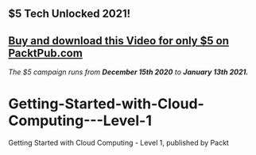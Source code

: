 ## $5 Tech Unlocked 2021!
[Buy and download this Video for only $5 on PacktPub.com](https://www.packtpub.com/product/getting-started-with-cloud-computing-level-1-video/9781839217265)
-----
*The $5 campaign         runs from __December 15th 2020__ to __January 13th 2021.__*

# Getting-Started-with-Cloud-Computing---Level-1
Getting Started with Cloud Computing - Level 1, published by Packt
